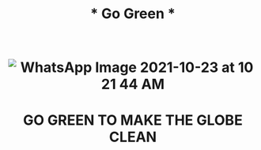 <h1 align ="center">* Go Green *</h1>

<br /><h1 align ="center">![WhatsApp Image 2021-10-23 at 10 21 44 AM](https://user-images.githubusercontent.com/86939391/138545930-a60e6516-156d-4630-972f-4a7f481e83a1.jpeg)</h1>
<h1 align ="center">GO GREEN TO MAKE THE GLOBE CLEAN</h1>
